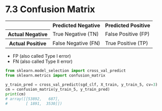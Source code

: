 # 7.3 Confusion Matrix

<table class="table">
    <tr>
        <th></th>
        <th>Predicted Negative</th>
        <th>Predicted Positive</th>
    </tr>
    <tr>
        <th>Actual Negative</th>
        <td>True Negative (TN)</td>
        <td>False Positive (FP)</td>
    </tr>
    <tr>
        <th>Actual Positive</th>
        <td>False Negative (FN)</td>
        <td>True Positive (TP)</td>
    </tr>
</table>

- FP (also called Type I error)
- FN (also called Type II error)

```python
from sklearn.model_selection import cross_val_predict
from sklearn.metrics import confusion_matrix

y_train_pred = cross_val_predict(sgd_clf, X_train, y_train_5, cv=3)
cm = confusion_matrix(y_train_5, y_train_pred)
print(cm)
# array([[53892,   687],
#        [ 1891,  3530]])
```
